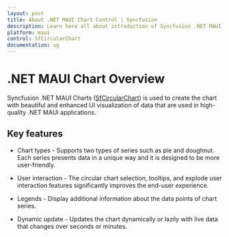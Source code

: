 ```yaml
---
layout: post
title: About .NET MAUI Chart Control | Syncfusion
description: Learn here all about introduction of Syncfusion .NET MAUI Chart(SfCircularChart) control with key features and more.
platform: maui
control: SfCircularChart
documentation: ug
---
```


# .NET MAUI Chart Overview

Syncfusion .NET MAUI Charts ([SfCircularChart](https://help.syncfusion.com/cr/maui/Syncfusion.Maui.Charts.SfCircularChart.html)) is used to create the chart with beautiful and enhanced UI visualization of data that are used in high-quality .NET MAUI applications.

## Key features

* Chart types - Supports two types of series such as pie and doughnut. Each series presents data in a unique way and it is designed to be more user-friendly.

* User interaction - The circular chart selection, tooltips, and explode user interaction features significantly improves the end-user experience.

* Legends - Display additional information about the data points of chart series.

* Dynamic update - Updates the chart dynamically or lazily with live data that changes over seconds or minutes.

